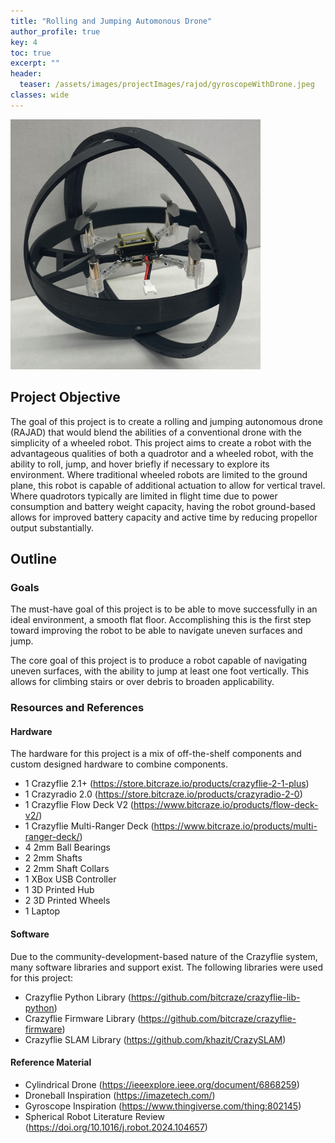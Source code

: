 ```yaml
---
title: "Rolling and Jumping Automonous Drone"
author_profile: true
key: 4
toc: true
excerpt: ""
header:
  teaser: /assets/images/projectImages/rajod/gyroscopeWithDrone.jpeg
classes: wide
---
```

<img src="/assets/images/projectImages/rajod/gyroscopeWithDrone.jpeg" width="400">

## Project Objective
The goal of this project is to create a rolling and jumping autonomous drone (RAJAD) that would blend the abilities of a conventional drone with the 
simplicity of a wheeled robot. This project aims to create a robot with the advantageous
qualities of both a quadrotor and a wheeled robot, with the ability to roll, jump, and hover briefly if necessary to explore its environment. 
Where traditional wheeled robots are limited to the ground plane, this robot is capable of additional actuation to allow for vertical travel. 
Where quadrotors typically are limited in flight time due to power consumption and battery weight capacity, having the robot ground-based allows
for improved battery capacity and active time by reducing propellor output substantially.

## Outline

### Goals
The must-have goal of this project is to be able to move successfully in an ideal environment, a smooth flat floor.
Accomplishing this is the first step toward improving the robot to be able to navigate uneven surfaces and jump.

The core goal of this project is to produce a robot capable of navigating uneven surfaces, with the ability to jump at least one foot vertically.
This allows for climbing stairs or over debris to broaden applicability.

### Resources and References
#### Hardware
The hardware for this project is a mix of off-the-shelf components and custom designed hardware to combine components.
- 1 Crazyflie 2.1+ (https://store.bitcraze.io/products/crazyflie-2-1-plus)
- 1 Crazyradio 2.0 (https://store.bitcraze.io/products/crazyradio-2-0)
- 1 Crazyflie Flow Deck V2 (https://www.bitcraze.io/products/flow-deck-v2/)
- 1 Crazyflie Multi-Ranger Deck (https://www.bitcraze.io/products/multi-ranger-deck/)
- 4 2mm Ball Bearings
- 2 2mm Shafts
- 2 2mm Shaft Collars
- 1 XBox USB Controller
- 1 3D Printed Hub
- 2 3D Printed Wheels
- 1 Laptop

<!-- Add picture of full setup here -->

#### Software
Due to the community-development-based nature of the Crazyflie system, many software libraries and support exist.
The following libraries were used for this project:
- Crazyflie Python Library (https://github.com/bitcraze/crazyflie-lib-python)
- Crazyflie Firmware Library (https://github.com/bitcraze/crazyflie-firmware)
- Crazyflie SLAM Library (https://github.com/khazit/CrazySLAM)

#### Reference Material
<!-- - Pi Camera with Crazyflie (https://www.bitcraze.io/2017/07/crazyflie-based-quadcopter-with-raspberrypi-camera/) -->
- Cylindrical Drone (https://ieeexplore.ieee.org/document/6868259)
- Droneball Inspiration (https://imazetech.com/)
- Gyroscope Inspiration (https://www.thingiverse.com/thing:802145)
- Spherical Robot Literature Review (https://doi.org/10.1016/j.robot.2024.104657)